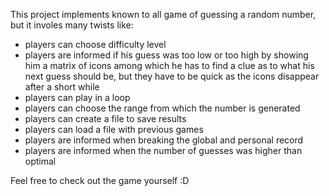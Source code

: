 This project implements known to all game of guessing a random number, but it involes many twists like:

-   players can choose difficulty level
-   players are informed if his guess was too low or too high by showing him a matrix of icons among which he has to find a clue as to what his next guess should be,
    but they have to be quick as the icons disappear after a short while 
-   players can play in a loop
-   players can choose the range from which the number is generated
-   players can create a file to save results
-   players can load a file with previous games
-   players are informed when breaking the global and personal record
-   players are informed when the number of guesses was higher than optimal

Feel free to check out the game yourself :D
